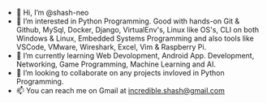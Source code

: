 - 👋 Hi, I’m @shash-neo
- 👀 I’m interested in Python Programming. Good with hands-on Git & Github, MySql, Docker, Django, VirtualEnv's, Linux like OS's, CLI on both Windows & Linux, Embedded Systems Programming and also tools like VSCode, VMware, Wireshark, Excel, Vim & Raspberry Pi.
- 🌱 I’m currently learning Web Devolopment, Android App. Development, Networking, Game Programming, Machine Learning and AI. 
- 💞️ I’m looking to collaborate on any projects invloved in Python Programming.
- 📫 You can reach me on Gmail at incredible.shash@gmail.com 

<!---
shash-neo/shash-neo is a ✨ special ✨ repository because its `README.md` (this file) appears on your GitHub profile.
You can click the Preview link to take a look at your changes.
--->
